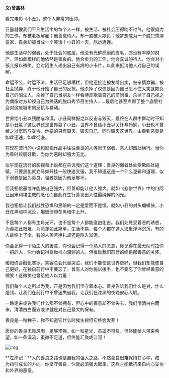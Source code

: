 **文/曾鑫林**

看完电影《小丑》，整个人非常的压抑。

亚瑟就像我们平凡生活中的每个人一样，被生活、被社会压得喘不过气。他很努力的工作，却被老板解雇；他善意待人，却一直被人欺负；他梦想成为一个脱口秀演说家，自身却被当成一个笑话！小丑的一天，厄运连连。

他是生活中的弱者，处于社会的底层。他没有光鲜亮丽的皮毛，亦没有丰厚的财产，但如此模样的他依然是善良的。他会卖力的工作，他会真诚的待人，他会对小孩儿报以微笑，会对陌生人递出自己有病的小卡片，以此来抵消他人对自己的误解。

命运不公，时运不济，生活已足够糟糕，但他还接连被友情出卖，被亲情欺骗，被社会抛弃，终于他开始了自己的反抗。他杀掉了仅仅是因为自己忍不住大笑就欺负自己的陌生人，杀掉了自己当朋友一样看待却欺骗自己的前同事，杀掉了自己视之为偶像对方却视自己为笑话的脱口秀节目主持人……最后他甚至点燃了整个底层社会对这座城市的反抗与暴动。

世界给小丑以残酷与冷漠，小丑同样报之以反击与毁灭，最终在人群中舞动时不知是小丑赢了这世界还是世界赢了小丑。世界不曾给小丑以关怀与怜悯，小丑也不曾给之以宽恕与妥协，他要的只有毁灭，毁灭自己，同时毁灭这世界。由善到恶竟是如此迅速，如此彻底。

在现在流行的小说和影视作品中往往善良的人等同于弱者，恶人却四处横行。当你为善时软弱好欺，当你为恶时却强大无比。

似乎现在流行的影视和小说都在告诉我们这个道理：善良的弱者处处受欺四处碰壁，只要黑化就立马如开挂一般快速变强。我不知道这是一个什么逻辑和道理，似乎弱者是因为善良，强者是因为他足够坏。

但我相信恶或许能使自己强大，但善却能让他人强大。就如《悲惨世界》中的冉阿让因米利埃主教的感化而自此终生行善发出人性最纯粹的闪光。

我也相信让我们战胜恐惧和黑暗的一定是爱而不是恨，就如小丑的对头蝙蝠侠，小丑在黑暗中沉沦，蝙蝠侠却在黑暗中上升。

不是每个人都有主角光环，也不是每个人都能逢凶化吉。我们处处受着恶的诱惑，为善如此艰难，为恶却如此简单。生活不易，每个人都在这人海里浮浮沉沉，有的人最终上了岸，有的人苦苦挣扎却还是陷入淤泥。

你会记得一个陌生人的善意，你也会记得一个熟人的恶意，你记得在最无助时拉你一把的人，你也会记得将你推向深渊的人。但推动我们前行的终是那善意的关怀。

暖阳终会融化寒冰，笑容总会代替哭泣，我们不能使这世界更好，但我们却能使自己更好，在独自前行中不要忘了，曾有人对你施以援手，也不要忘了你曾经善意的微笑！这微笑也曾给他人以力量！

我们每个人之所以为我，正是因为我们坚守着本心。善良告诉我们什么是对，什么是错，让我们在前行中不曾迷失自我，让我们在漆黑的夜晚安心入眠。

一路走来或许我们什么都不曾拥有，但心中的善意却不曾失去，我们清清白白而来，清清白白而去或许就是对自己最大的保有。

善良是一粒种子，你不知道它什么时候生根但它终会发芽！

愿你的善良无畏风雨，足够坚强，如一粒星光，虽遥不可及，但终能给人带来希望。如一条溪流，虽微不足道，但终能汇聚成江河！

![img](http://www.zreading.cn/wp-content/uploads/2020/02/20200217-2.jpg)

**左岸记：**人的善良之路也是自我的强大之路，不然善良很难保持在心中，成为指引成长的方向。你坚守善良，你就必须强大起来，这样才能抵抗来自内心妥协和外界的恶意。